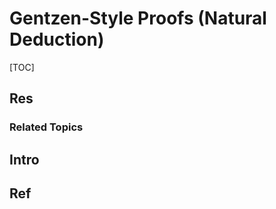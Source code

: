 # Gentzen-Style Proofs (Natural Deduction)

[TOC]



## Res
### Related Topics



## Intro



## Ref
[Hilbert-style和Gentzen-style演绎系统]: https://thzt.github.io/2017/09/15/hilbert-style-and-gentzen-style-deduction-system/
